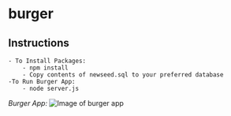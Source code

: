 # burger
## Instructions
	- To Install Packages:
		- npm install
		- Copy contents of newseed.sql to your preferred database
	-To Run Burger App:
		- node server.js

*Burger App:*
![Image of burger app](https://github.com/regalferg/burger/blob/master/images/burgerapp.PNG)
